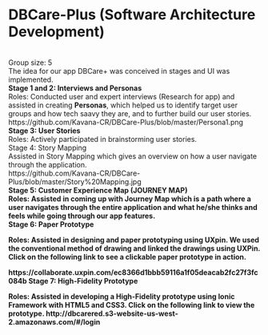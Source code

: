 <h1> DBCare-Plus (Software Architecture Development) </h1> <br>
Group size: 5 <br>
The idea for our app DBCare+ was conceived in stages and UI was implemented. <br>
<b> Stage 1 and 2: Interviews and Personas </b> <br>
Roles: Conducted user and expert interviews (Research for app) and assisted in creating <b>Personas</b>, which helped us to identify target user groups and how tech saavy they are, and to further build our user stories.<br> 
https://github.com/Kavana-CR/DBCare-Plus/blob/master/Persona1.png <br>
<b> Stage 3: User Stories </b> <br>
Roles: Actively participated in brainstorming user stories.<br>
Stage 4: Story Mapping<br>
Assisted in Story Mapping which gives an overview on how a user navigate through the application.<br>
https://github.com/Kavana-CR/DBCare-Plus/blob/master/Story%20Mapping.jpg <br>
<b> Stage 5: Customer Experience Map (JOURNEY MAP) <b> <br>
Roles: Assisted in coming up with Journey Map which is a path where a user navigates through the entire application and what he/she thinks and feels while going through our app features. <br>
<b> Stage 6: Paper Prototype </b> <br>
<p> Roles: Assisted in designing and paper prototyping using UXpin. We used the conventional method of drawing and linked the drawings using UXPin. Click on the following link to see a clickable paper prototype in action. </p>
<a> https://collaborate.uxpin.com/ec8366d1bbb59116a1f05deacab2fc27f3fc084b </a>
<b> Stage 7: High-Fidelity Prototype </b>
<p> Roles: Assisted in developing a High-Fidelity prototype using Ionic Framework with HTML5 and CSS3. Click on the following link to view the prototype.
http://dbcarered.s3-website-us-west-2.amazonaws.com/#/login </p>
